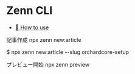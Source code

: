 # Zenn CLI

* [📘 How to use](https://zenn.dev/zenn/articles/zenn-cli-guide)


記事作成
npx zenn new:article

$ npx zenn new:article --slug orchardcore-setup

プレビュー開始
npx zenn preview 